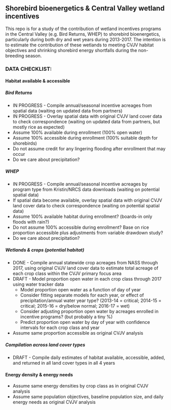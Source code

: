 Shorebird bioenergetics & Central Valley wetland incentives
-----------------------------------------------------------

This repo is for a study of the contribution of wetland incentives programs in the Central Valley (e.g. Bird Returns, WHEP) to shorebird bioenergetics, particularly during both dry and wet years during 2013-2017. The intention is to estimate the contribution of these wetlands to meeting CVJV habitat objectives and shrinking shorebird energy shortfalls during the non-breeding season.

### DATA CHECKLIST:

#### Habitat available & accessible

##### Bird Returns

-   IN PROGRESS - Compile annual/seasonal incentive acreages from spatial data (waiting on updated data from partners)
-   IN PROGRESS - Overlay spatial data with original CVJV land cover data to check correspondence (waiting on updated data from partners, but mostly rice as expected)
-   Assume 100% available during enrollment (100% open water)
-   Assume 100% accessible during enrollment (100% suitable depth for shorebirds)
-   Do not assume credit for any lingering flooding after enrollment that may occur
-   Do we care about precipitation?

##### WHEP

-   IN PROGRESS - Compile annual/seasonal incentive acreages by program type from Kristin/NRCS data downloads (waiting on potential spatial data)
-   If spatial data become available, overlay spatial data with original CVJV land cover data to check correspondence (waiting on potential spatial data)
-   Assume 100% available habitat during enrollment? (boards-in only floods with rain?)
-   Do not assume 100% accessible during enrollment? Base on rice proportion accessible plus adjustments from variable drawdown study?
-   Do we care about precipitation?

##### Wetlands & crops (potential habitat)

-   DONE - Compile annual statewide crop acreages from NASS through 2017, using original CVJV land cover data to estimate total acreage of each crop class within the CVJV primary focus area
-   DRAFT - Model proportion open water in each crop class through 2017 using water tracker data
    -   Model proportion open water as a function of day of year
    -   Consider fitting separate models for each year, or effect of precipitation/annual water year type? (2013-14 = critical; 2014-15 = critical; 2015-16 = dry/below normal; 2016-17 = wet)
    -   Consider adjusting proportion open water by acreages enrolled in incentive programs? (but probably a tiny %)
    -   Predict proportion open water by day of year with confidence intervals for each crop class and year
-   Assume same proportion accessible as original CVJV analysis

##### Compilation across land cover types

-   DRAFT - Compile daily estimates of habitat available, accessible, added, and returned in all land cover types in all 4 years

#### Energy density & energy needs

-   Assume same energy densities by crop class as in original CVJV analysis
-   Assume same population objectives, baseline population size, and daily energy needs as original CVJV analysis
